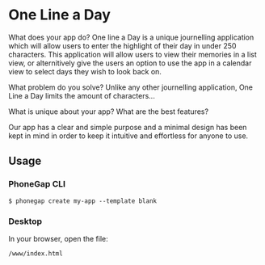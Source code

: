# One Line a Day
What does your app do?
One line a Day is a unique journelling application which will allow users to enter the highlight of their day in under 250 characters. This application will allow users to view their memories in a list view, or alternitively give the users an option to use the app in a calendar view to select days they wish to look back on.

What problem do you solve?
Unlike any other journelling application, One Line a Day limits the amount of characters...

What is unique about your app? What are the best features?

Our app has a clear and simple purpose and a minimal design has been kept in mind in order to keep it intuitive and effortless for anyone to use.






## Usage

### PhoneGap CLI

    $ phonegap create my-app --template blank

### Desktop

In your browser, open the file:

    /www/index.html

